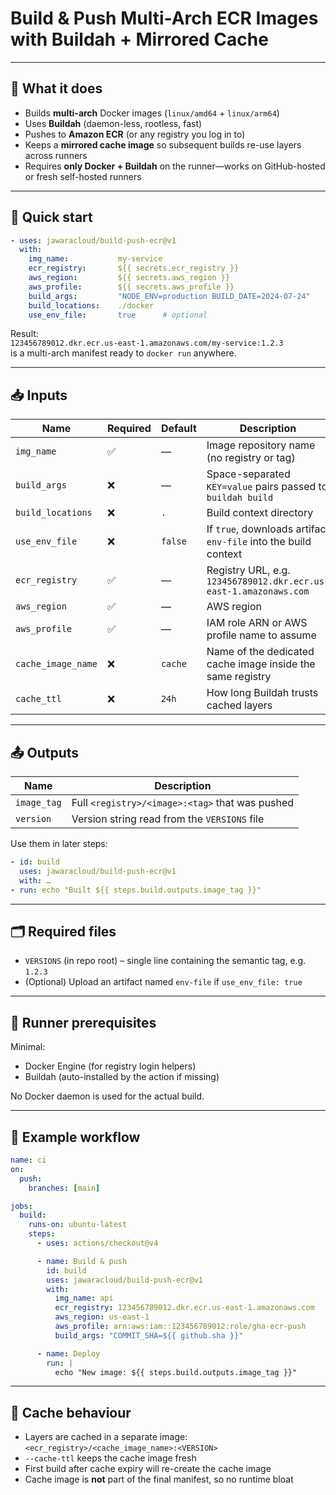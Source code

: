 # Build & Push Multi-Arch ECR Images with Buildah + Mirrored Cache

---

## 📌 What it does
- Builds **multi-arch** Docker images (`linux/amd64` + `linux/arm64`)  
- Uses **Buildah** (daemon-less, rootless, fast)  
- Pushes to **Amazon ECR** (or any registry you log in to)  
- Keeps a **mirrored cache image** so subsequent builds re-use layers across runners  
- Requires **only Docker + Buildah** on the runner—works on GitHub-hosted or fresh self-hosted runners

---

## 🚀 Quick start

```yaml
- uses: jawaracloud/build-push-ecr@v1
  with:
    img_name:           my-service
    ecr_registry:       ${{ secrets.ecr_registry }}
    aws_region:         ${{ secrets.aws_region }}
    aws_profile:        ${{ secrets.aws_profile }}
    build_args:         "NODE_ENV=production BUILD_DATE=2024-07-24"
    build_locations:    ./docker
    use_env_file:       true      # optional
```

Result:  
`123456789012.dkr.ecr.us-east-1.amazonaws.com/my-service:1.2.3`  
is a multi-arch manifest ready to `docker run` anywhere.

---

## 📥 Inputs

| Name               | Required | Default | Description |
|--------------------|----------|---------|-------------|
| `img_name`         | ✅       | —       | Image repository name (no registry or tag) |
| `build_args`       | ❌       | —       | Space-separated `KEY=value` pairs passed to `buildah build` |
| `build_locations`  | ❌       | `.`     | Build context directory |
| `use_env_file`     | ❌       | `false` | If `true`, downloads artifact `env-file` into the build context |
| `ecr_registry`     | ✅       | —       | Registry URL, e.g. `123456789012.dkr.ecr.us-east-1.amazonaws.com` |
| `aws_region`       | ✅       | —       | AWS region |
| `aws_profile`      | ✅       | —       | IAM role ARN or AWS profile name to assume |
| `cache_image_name` | ❌       | `cache` | Name of the dedicated cache image inside the same registry |
| `cache_ttl`        | ❌       | `24h`   | How long Buildah trusts cached layers |

---

## 📤 Outputs

| Name        | Description |
|-------------|-------------|
| `image_tag` | Full `<registry>/<image>:<tag>` that was pushed |
| `version`   | Version string read from the `VERSIONS` file |

Use them in later steps:

```yaml
- id: build
  uses: jawaracloud/build-push-ecr@v1
  with: …
- run: echo "Built ${{ steps.build.outputs.image_tag }}"
```

---

## 🗂️ Required files

* `VERSIONS` (in repo root) – single line containing the semantic tag, e.g. `1.2.3`  
* (Optional) Upload an artifact named `env-file` if `use_env_file: true`

---

## 🔧 Runner prerequisites

Minimal:
- Docker Engine (for registry login helpers)  
- Buildah (auto-installed by the action if missing)

No Docker daemon is used for the actual build.

---

## 🧪 Example workflow

```yaml
name: ci
on:
  push:
    branches: [main]

jobs:
  build:
    runs-on: ubuntu-latest
    steps:
      - uses: actions/checkout@v4

      - name: Build & push
        id: build
        uses: jawaracloud/build-push-ecr@v1
        with:
          img_name: api
          ecr_registry: 123456789012.dkr.ecr.us-east-1.amazonaws.com
          aws_region: us-east-1
          aws_profile: arn:aws:iam::123456789012:role/gha-ecr-push
          build_args: "COMMIT_SHA=${{ github.sha }}"

      - name: Deploy
        run: |
          echo "New image: ${{ steps.build.outputs.image_tag }}"
```

---

## 🔄 Cache behaviour

- Layers are cached in a separate image:  
  `<ecr_registry>/<cache_image_name>:<VERSION>`  
- `--cache-ttl` keeps the cache image fresh  
- First build after cache expiry will re-create the cache image  
- Cache image is **not** part of the final manifest, so no runtime bloat